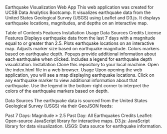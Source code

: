 Earthquake Visualization Web App
This web application was created for UCSB Data Analytics Bootcamp. It visualizes earthquake data from the United States Geological Survey (USGS) using Leaflet and D3.js. It displays earthquake locations, magnitudes, and depths on an interactive map.

Table of Contents
Features
Installation
Usage
Data Sources
Credits
License
Features
Displays earthquake data from the last 7 days with a magnitude equal to or greater than 2.5.
Plots earthquake locations on an interactive map.
Adjusts marker size based on earthquake magnitude.
Colors markers based on earthquake depth.
Popups provide additional information about each earthquake when clicked.
Includes a legend for earthquake depth visualization.
Installation
Clone this repository to your local machine.
Open the index.html file in a web browser.
Usage
Upon opening the web application, you will see a map displaying earthquake locations.
Click on any earthquake marker to view additional information about that earthquake.
Use the legend in the bottom-right corner to interpret the colors of the earthquake markers based on depth.

Data Sources
The earthquake data is sourced from the United States Geological Survey (USGS) via their GeoJSON feeds:

Past 7 Days: Magnitude ≥ 2.5
Past Day: All Earthquakes
Credits
Leaflet: Open-source JavaScript library for interactive maps.
D3.js: JavaScript library for data visualization.
USGS: Data source for earthquake information.


